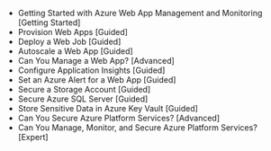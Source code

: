 - Getting Started with Azure Web App Management and Monitoring [Getting Started]
- Provision Web Apps [Guided]
- Deploy a Web Job [Guided]
- Autoscale a Web App [Guided]
- Can You Manage a Web App?  [Advanced]
- Configure Application Insights [Guided]
- Set an Azure Alert for a Web App [Guided]
- Secure a Storage Account [Guided]
- Secure Azure SQL Server [Guided]
- Store Sensitive Data in Azure Key Vault [Guided]
- Can You Secure Azure Platform Services? [Advanced]
- Can You Manage, Monitor, and Secure Azure Platform Services? [Expert]
